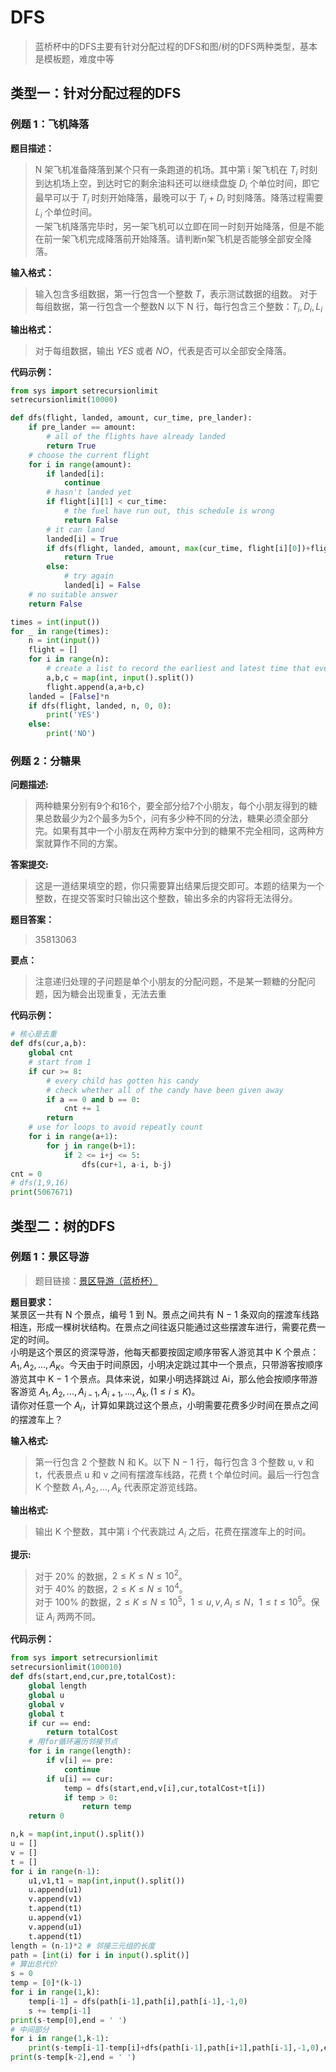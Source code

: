 # DFS
> 蓝桥杯中的DFS主要有针对分配过程的DFS和图/树的DFS两种类型，基本是模板题，难度中等
## 类型一：针对分配过程的DFS
### 例题 1：飞机降落
**题目描述：**
> N 架飞机准备降落到某个只有一条跑道的机场。其中第 i 架飞机在 $T_i$ 时刻到达机场上空，到达时它的剩余油料还可以继续盘旋 $D_i$ 个单位时间，即它最早可以于 $T_i$ 时刻开始降落，最晚可以于 $T_i + D_i$ 时刻降落。降落过程需要 $L_i$ 个单位时间。\
一架飞机降落完毕时，另一架飞机可以立即在同一时刻开始降落，但是不能在前一架飞机完成降落前开始降落。请判断n架飞机是否能够全部安全降落。

**输入格式：**
> 输入包含多组数据，第一行包含一个整数 $T$，表示测试数据的组数。
对于每组数据，第一行包含一个整数N
以下 N 行，每行包含三个整数：$T_i,D_i,L_i$

**输出格式：**
> 对于每组数据，输出 $YES$ 或者 $NO$，代表是否可以全部安全降落。

**代码示例：**
```py
from sys import setrecursionlimit
setrecursionlimit(10000)

def dfs(flight, landed, amount, cur_time, pre_lander):
    if pre_lander == amount:
        # all of the flights have already landed
        return True
    # choose the current flight
    for i in range(amount):
        if landed[i]:
            continue
        # hasn't landed yet
        if flight[i][1] < cur_time:
            # the fuel have run out, this schedule is wrong
            return False
        # it can land 
        landed[i] = True
        if dfs(flight, landed, amount, max(cur_time, flight[i][0])+flight[i][2],pre_lander+1):
            return True
        else:
            # try again
            landed[i] = False
    # no suitable answer
    return False

times = int(input())
for _ in range(times):
    n = int(input())
    flight = []
    for i in range(n):
        # create a list to record the earliest and latest time that every flight can land
        a,b,c = map(int, input().split())
        flight.append(a,a+b,c)
    landed = [False]*n
    if dfs(flight, landed, n, 0, 0):
        print('YES')
    else:
        print('NO')
```

### 例题 2：分糖果
**问题描述:**
> 两种糖果分别有9个和16个，要全部分给7个小朋友，每个小朋友得到的糖果总数最少为2个最多为5个，问有多少种不同的分法，糖果必须全部分完。如果有其中一个小朋友在两种方案中分到的糖果不完全相同，这两种方案就算作不同的方案。

**答案提交:**
> 这是一道结果填空的题，你只需要算出结果后提交即可。本题的结果为一个整数，在提交答案时只输出这个整数，输出多余的内容将无法得分。

**题目答案：**
> 35813063

**要点：**
> 注意递归处理的子问题是单个小朋友的分配问题，不是某一颗糖的分配问题，因为糖会出现重复，无法去重

**代码示例：**
```py
# 核心是去重
def dfs(cur,a,b):
    global cnt
    # start from 1
    if cur >= 8:
        # every child has gotten his candy
        # check whether all of the candy have been given away
        if a == 0 and b == 0:
            cnt += 1
        return
    # use for loops to avoid repeatly count
    for i in range(a+1):
        for j in range(b+1):
            if 2 <= i+j <= 5:
                dfs(cur+1, a-i, b-j)
cnt = 0
# dfs(1,9,16)
print(5067671)
```

## 类型二：树的DFS
### 例题 1：景区导游
> 题目链接：[景区导游（蓝桥杯）](https://www.lanqiao.cn/problems/3516/learning/?page=36&first_category_id=1&second_category_id=3)

**题目要求：**\
某景区一共有 N 个景点，编号 1 到 N。景点之间共有 N − 1 条双向的摆渡车线路相连，形成一棵树状结构。在景点之间往返只能通过这些摆渡车进行，需要花费一定的时间。\
小明是这个景区的资深导游，他每天都要按固定顺序带客人游览其中 K 个景点：$A_1, A_2, . . . , A_K$。今天由于时间原因，小明决定跳过其中一个景点，只带游客按顺序游览其中 K − 1 个景点。具体来说，如果小明选择跳过 Ai，那么他会按顺序带游客游览 $A_1, A_2, . . . , A_{i−1}, A_{i+1}, . . . , A_k, (1 ≤ i ≤ K)$。\
请你对任意一个 $A_i$，计算如果跳过这个景点，小明需要花费多少时间在景点之间的摆渡车上？

**输入格式:**
> 第一行包含 2 个整数 N 和 K。以下 N − 1 行，每行包含 3 个整数 u, v 和 t，代表景点 u 和 v 之间有摆渡车线路，花费 t 个单位时间。最后一行包含 K 个整数 $A_1, A_2, . . . , A_k$ 代表原定游览线路。

**输出格式:**
> 输出 K 个整数，其中第 i 个代表跳过 $A_i$ 之后，花费在摆渡车上的时间。

**提示:**
> 对于 20% 的数据，$2 ≤ K ≤ N ≤ 10^2$。\
对于 40% 的数据，$2 ≤ K ≤ N ≤ 10^4$。\
对于 100% 的数据，$2 ≤ K ≤ N ≤ 10^5，1 ≤ u, v, A_i ≤ N，1 ≤ t ≤ 10^5$。保证 $A_i$ 两两不同。

**代码示例：**
```py
from sys import setrecursionlimit
setrecursionlimit(100010)
def dfs(start,end,cur,pre,totalCost):
    global length
    global u
    global v
    global t
    if cur == end:
        return totalCost
    # 用for循环遍历邻接节点
    for i in range(length):
        if v[i] == pre:
            continue
        if u[i] == cur:
            temp = dfs(start,end,v[i],cur,totalCost+t[i])
            if temp > 0:
                return temp
    return 0

n,k = map(int,input().split())
u = []
v = []
t = []
for i in range(n-1):
    u1,v1,t1 = map(int,input().split())
    u.append(u1)
    v.append(v1)
    t.append(t1)
    u.append(v1)
    v.append(u1)
    t.append(t1)
length = (n-1)*2 # 邻接三元组的长度
path = [int(i) for i in input().split()]
# 算出总代价
s = 0
temp = [0]*(k-1)
for i in range(1,k):
    temp[i-1] = dfs(path[i-1],path[i],path[i-1],-1,0)
    s += temp[i-1]
print(s-temp[0],end = ' ')
# 中间部分
for i in range(1,k-1):
    print(s-temp[i-1]-temp[i]+dfs(path[i-1],path[i+1],path[i-1],-1,0),end = ' ')
print(s-temp[k-2],end = ' ')
```
